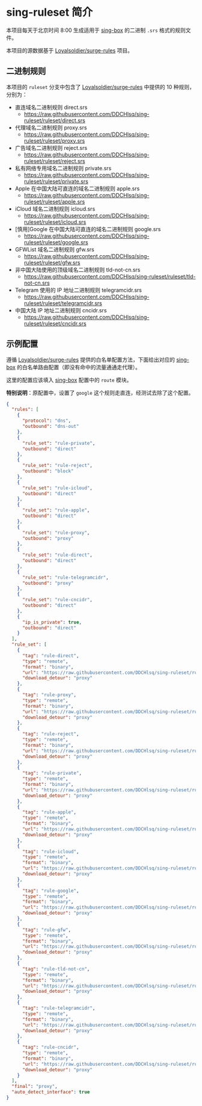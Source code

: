 # sing-ruleset 简介

本项目每天于北京时间 8:00 生成适用于 [sing-box](https://github.com/SagerNet/sing-box) 的二进制 `.srs` 格式的规则文件。

本项目的源数据基于 [Loyalsoldier/surge-rules](https://github.com/Loyalsoldier/surge-rules) 项目。

## 二进制规则

本项目的 `ruleset` 分支中包含了 [Loyalsoldier/surge-rules](https://github.com/Loyalsoldier/surge-rules) 中提供的 10 种规则，分别为：

- 直连域名二进制规则 direct.srs
  - https://raw.githubusercontent.com/DDCHlsq/sing-ruleset/ruleset/direct.srs
- 代理域名二进制规则 proxy.srs
  - https://raw.githubusercontent.com/DDCHlsq/sing-ruleset/ruleset/proxy.srs
- 广告域名二进制规则 reject.srs
  - https://raw.githubusercontent.com/DDCHlsq/sing-ruleset/ruleset/reject.srs
- 私有网络专用域名二进制规则 private.srs
  - https://raw.githubusercontent.com/DDCHlsq/sing-ruleset/ruleset/private.srs
- Apple 在中国大陆可直连的域名二进制规则 apple.srs
  - https://raw.githubusercontent.com/DDCHlsq/sing-ruleset/ruleset/apple.srs
- iCloud 域名二进制规则 icloud.srs
  - https://raw.githubusercontent.com/DDCHlsq/sing-ruleset/ruleset/icloud.srs
- \[慎用\]Google 在中国大陆可直连的域名二进制规则 google.srs
  - https://raw.githubusercontent.com/DDCHlsq/sing-ruleset/ruleset/google.srs
- GFWList 域名二进制规则 gfw.srs
  - https://raw.githubusercontent.com/DDCHlsq/sing-ruleset/ruleset/gfw.srs
- 非中国大陆使用的顶级域名二进制规则 tld-not-cn.srs
  - https://raw.githubusercontent.com/DDCHlsq/sing-ruleset/ruleset/tld-not-cn.srs
- Telegram 使用的 IP 地址二进制规则 telegramcidr.srs
  - https://raw.githubusercontent.com/DDCHlsq/sing-ruleset/ruleset/telegramcidr.srs
- 中国大陆 IP 地址二进制规则 cncidr.srs
  - https://raw.githubusercontent.com/DDCHlsq/sing-ruleset/ruleset/cncidr.srs

## 示例配置

遵循 [Loyalsoldier/surge-rules](https://github.com/Loyalsoldier/surge-rules) 提供的白名单配置方法，下面给出对应的 [sing-box](https://github.com/SagerNet/sing-box) 的白名单路由配置（即没有命中的流量通通走代理）。

这里的配置应该填入 [sing-box](https://github.com/SagerNet/sing-box) 配置中的 `route` 模块。

**特别说明**：原配置中，设置了 `google` 这个规则走直连，经测试去除了这个配置。

```json
{
  "rules": [
    {
      "protocol": "dns",
      "outbound": "dns-out"
    },
    {
      "rule_set": "rule-private",
      "outbound": "direct"
    },
    {
      "rule_set": "rule-reject",
      "outbound": "block"
    },
    {
      "rule_set": "rule-icloud",
      "outbound": "direct"
    },
    {
      "rule_set": "rule-apple",
      "outbound": "direct"
    },
    {
      "rule_set": "rule-proxy",
      "outbound": "proxy"
    },
    {
      "rule_set": "rule-direct",
      "outbound": "direct"
    },
    {
      "rule_set": "rule-telegramcidr",
      "outbound": "proxy"
    },
    {
      "rule_set": "rule-cncidr",
      "outbound": "direct"
    },
    {
      "ip_is_private": true,
      "outbound": "direct"
    }
  ],
  "rule_set": [
    {
      "tag": "rule-direct",
      "type": "remote",
      "format": "binary",
      "url": "https://raw.githubusercontent.com/DDCHlsq/sing-ruleset/ruleset/direct.srs",
      "download_detour": "proxy"
    },
    {
      "tag": "rule-proxy",
      "type": "remote",
      "format": "binary",
      "url": "https://raw.githubusercontent.com/DDCHlsq/sing-ruleset/ruleset/proxy.srs",
      "download_detour": "proxy"
    },
    {
      "tag": "rule-reject",
      "type": "remote",
      "format": "binary",
      "url": "https://raw.githubusercontent.com/DDCHlsq/sing-ruleset/ruleset/reject.srs",
      "download_detour": "proxy"
    },
    {
      "tag": "rule-private",
      "type": "remote",
      "format": "binary",
      "url": "https://raw.githubusercontent.com/DDCHlsq/sing-ruleset/ruleset/private.srs",
      "download_detour": "proxy"
    },
    {
      "tag": "rule-apple",
      "type": "remote",
      "format": "binary",
      "url": "https://raw.githubusercontent.com/DDCHlsq/sing-ruleset/ruleset/apple.srs",
      "download_detour": "proxy"
    },
    {
      "tag": "rule-icloud",
      "type": "remote",
      "format": "binary",
      "url": "https://raw.githubusercontent.com/DDCHlsq/sing-ruleset/ruleset/icloud.srs",
      "download_detour": "proxy"
    },
    {
      "tag": "rule-google",
      "type": "remote",
      "format": "binary",
      "url": "https://raw.githubusercontent.com/DDCHlsq/sing-ruleset/ruleset/google.srs",
      "download_detour": "proxy"
    },
    {
      "tag": "rule-gfw",
      "type": "remote",
      "format": "binary",
      "url": "https://raw.githubusercontent.com/DDCHlsq/sing-ruleset/ruleset/gfw.srs",
      "download_detour": "proxy"
    },
    {
      "tag": "rule-tld-not-cn",
      "type": "remote",
      "format": "binary",
      "url": "https://raw.githubusercontent.com/DDCHlsq/sing-ruleset/ruleset/tld-not-cn.srs",
      "download_detour": "proxy"
    },
    {
      "tag": "rule-telegramcidr",
      "type": "remote",
      "format": "binary",
      "url": "https://raw.githubusercontent.com/DDCHlsq/sing-ruleset/ruleset/telegramcidr.srs",
      "download_detour": "proxy"
    },
    {
      "tag": "rule-cncidr",
      "type": "remote",
      "format": "binary",
      "url": "https://raw.githubusercontent.com/DDCHlsq/sing-ruleset/ruleset/cncidr.srs",
      "download_detour": "proxy"
    }
  ],
  "final": "proxy",
  "auto_detect_interface": true
}
```

